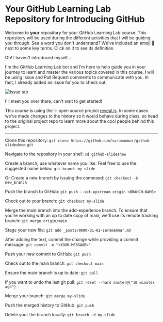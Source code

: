 # Your GitHub Learning Lab Repository for Introducing GitHub

Welcome to **your** repository for your GitHub Learning Lab course. This repository will be used during the different activities that I will be guiding you through. See a word you don't understand? We've included an emoji 📖 next to some key terms. Click on it to see its definition.

Oh! I haven't introduced myself...

I'm the GitHub Learning Lab bot and I'm here to help guide you in your journey to learn and master the various topics covered in this course. I will be using Issue and Pull Request comments to communicate with you. In fact, I already added an issue for you to check out.

![issue tab](https://lab.github.com/public/images/issue_tab.png)

I'll meet you over there, can't wait to get started!

This course is using the :sparkles: open source project [reveal.js](https://github.com/hakimel/reveal.js/). In some cases we’ve made changes to the history so it would behave during class, so head to the original project repo to learn more about the cool people behind this project.

-------------------------------

Clone this repository:
` git clone https://github.com/saramammar/github-slideshow.git `

Navigate to the repository in your shell:
` cd github-slideshow `

Create a branch, use whatever name you like. Feel free to use the suggested name below.
` git branch my-slide `

Or Create a new branch by issuing the command:
` git checkout -b new_branch `

Push the branch to GitHub:
` git push --set-upstream origin <BRANCH-NAME> `

Check out to your branch:
` git checkout my-slide `

Merge the main branch into the add-experience branch. To ensure that you're working with an up to date copy of main, we'll use its remote tracking branch:
` git merge origin/main `

Stage your new file:
` git add _posts/0000-01-02-saramammar.md `

After adding the text, commit the change while providing a commit message:
` git commit -m "<YOUR-MESSAGE>" `

Push your new commit to GitHub:
` git push `

Check out to the main branch:
` git checkout main `

Ensure the main branch is up to date:
` git pull `

If you want to undo the last git pull:
` git reset --hard master@{"10 minutes ago"} `

Merge your branch:
` git merge my-slide `

Push the merged history to GitHub:
` git push `

Delete your the branch locally:
` git branch -d my-slide `
